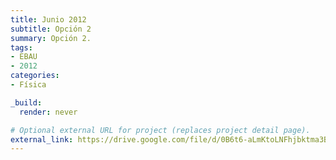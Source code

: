 ```yaml
---
title: Junio 2012
subtitle: Opción 2
summary: Opción 2.
tags:
- EBAU
- 2012
categories:
- Física

_build:
  render: never

# Optional external URL for project (replaces project detail page).
external_link: https://drive.google.com/file/d/0B6t6-aLmKtoLNFhjbktma3BZWUE/view
---
```

